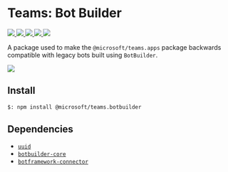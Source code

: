 # Teams: Bot Builder

<p>
    <a href="https://www.npmjs.com/package/@microsoft/teams.botbuilder" target="_blank">
        <img src="https://img.shields.io/npm/v/@microsoft/teams.botbuilder" />
    </a>
    <a href="https://www.npmjs.com/package/@microsoft/teams.botbuilder?activeTab=code" target="_blank">
        <img src="https://img.shields.io/bundlephobia/min/@microsoft/teams.botbuilder" />
    </a>
    <a href="https://www.npmjs.com/package/@microsoft/teams.botbuilder?activeTab=dependencies" target="_blank">
        <img src="https://img.shields.io/librariesio/release/npm/@microsoft/teams.botbuilder" />
    </a>
    <a href="https://www.npmjs.com/package/@microsoft/teams.botbuilder" target="_blank">
        <img src="https://img.shields.io/npm/dw/@microsoft/teams.botbuilder" />
    </a>
    <a href="https://microsoft.github.io/teams-ai" target="_blank">
        <img src="https://img.shields.io/badge/📖 docs-open-blue" />
    </a>
</p>

A package used to make the `@microsoft/teams.apps` package backwards compatible with legacy bots built using
`BotBuilder`.

<a href="https://microsoft.github.io/teams-ai" target="_blank">
    <img src="https://img.shields.io/badge/📖 Getting Started-blue?style=for-the-badge" />
</a>

## Install

```bash
$: npm install @microsoft/teams.botbuilder
```

## Dependencies

- [`uuid`](https://www.npmjs.com/package/uuid)
- [`botbuilder-core`](https://www.npmjs.com/package/botbuilder-core)
- [`botframework-connector`](https://www.npmjs.com/package/botframework-connector)
